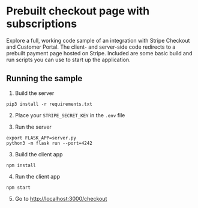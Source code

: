 # Prebuilt checkout page with subscriptions

Explore a full, working code sample of an integration with Stripe Checkout and Customer Portal. The client- and server-side code redirects to a prebuilt payment page hosted on Stripe. Included are some basic build and run scripts you can use to start up the application.

## Running the sample

1. Build the server

~~~
pip3 install -r requirements.txt
~~~

2. Place your `STRIPE_SECRET_KEY` in the `.env` file
   
3. Run the server

~~~
export FLASK_APP=server.py
python3 -m flask run --port=4242
~~~

3. Build the client app

~~~
npm install
~~~

4. Run the client app

~~~
npm start
~~~

5. Go to [http://localhost:3000/checkout](http://localhost:3000/checkout)